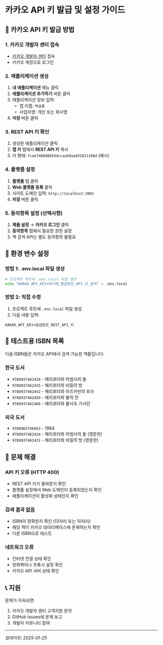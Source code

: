 # 카카오 API 키 발급 및 설정 가이드

## 🔑 카카오 API 키 발급 방법

### 1. 카카오 개발자 센터 접속
- [카카오 개발자 센터](https://developers.kakao.com/) 접속
- 카카오 계정으로 로그인

### 2. 애플리케이션 생성
1. **내 애플리케이션** 메뉴 클릭
2. **애플리케이션 추가하기** 버튼 클릭
3. 애플리케이션 정보 입력:
   - 앱 이름: `북살롱`
   - 사업자명: 개인 또는 회사명
4. **저장** 버튼 클릭

### 3. REST API 키 확인
1. 생성된 애플리케이션 클릭
2. **앱 키** 탭에서 **REST API 키** 복사
3. 키 형태: `fcee7480d8b544ccaab9aad31011160d` (예시)

### 4. 플랫폼 설정
1. **플랫폼** 탭 클릭
2. **Web 플랫폼 등록** 클릭
3. 사이트 도메인 입력: `http://localhost:3001`
4. **저장** 버튼 클릭

### 5. 동의항목 설정 (선택사항)
1. **제품 설정** → **카카오 로그인** 클릭
2. **동의항목** 탭에서 필요한 권한 설정
3. 책 검색 API는 별도 동의항목 불필요

## 🔧 환경 변수 설정

### 방법 1: .env.local 파일 생성
```bash
# 프로젝트 루트에 .env.local 파일 생성
echo "KAKAO_API_KEY=여기에_발급받은_API_키_입력" > .env.local
```

### 방법 2: 직접 수정
1. 프로젝트 루트에 `.env.local` 파일 생성
2. 다음 내용 입력:
```
KAKAO_API_KEY=발급받은_REST_API_키
```

## 🧪 테스트용 ISBN 목록

다음 ISBN들은 카카오 API에서 검색 가능한 책들입니다:

### 한국 도서
- `9788937462428` - 해리포터와 마법사의 돌
- `9788937462435` - 해리포터와 비밀의 방
- `9788937462442` - 해리포터와 아즈카반의 죄수
- `9788937462459` - 해리포터와 불의 잔
- `9788937462466` - 해리포터와 불사조 기사단

### 외국 도서
- `9788965746663` - 1984
- `9788937462424` - 해리포터와 마법사의 돌 (영문판)
- `9788937462431` - 해리포터와 비밀의 방 (영문판)

## 🚨 문제 해결

### API 키 오류 (HTTP 400)
- REST API 키가 올바른지 확인
- 플랫폼 설정에서 Web 도메인이 등록되었는지 확인
- 애플리케이션이 활성화 상태인지 확인

### 검색 결과 없음
- ISBN이 정확한지 확인 (13자리 또는 10자리)
- 해당 책이 카카오 데이터베이스에 존재하는지 확인
- 다른 ISBN으로 테스트

### 네트워크 오류
- 인터넷 연결 상태 확인
- 방화벽이나 프록시 설정 확인
- 카카오 API 서버 상태 확인

## 📞 지원

문제가 지속되면:
1. 카카오 개발자 센터 고객지원 문의
2. GitHub Issues에 문제 보고
3. 개발자 커뮤니티 참여

---
*업데이트: 2025-01-25*

